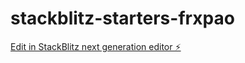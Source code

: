 # stackblitz-starters-frxpao

[Edit in StackBlitz next generation editor ⚡️](https://stackblitz.com/~/github.com/Kriishnaaaa/stackblitz-starters-frxpao)